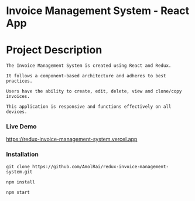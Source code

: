 # Invoice Management System - React App

# Project Description

```
The Invoice Management System is created using React and Redux.

It follows a component-based architecture and adheres to best practices.

Users have the ability to create, edit, delete, view and clone/copy invoices.

This application is responsive and functions effectively on all devices.
```

### Live Demo
https://redux-invoice-management-system.vercel.app

### Installation

```
git clone https://github.com/AmolRai/redux-invoice-management-system.git

npm install

npm start
```
